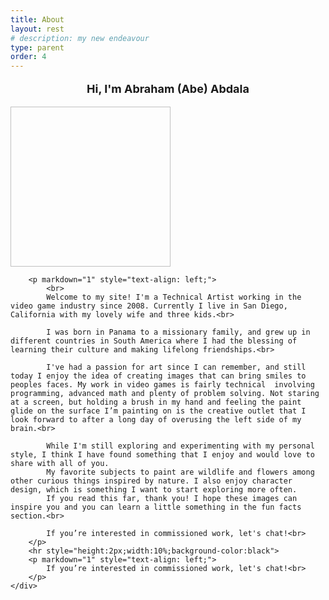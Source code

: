 ```yaml
---
title: About
layout: rest
# description: my new endeavour
type: parent
order: 4
---
```


<div class="section main">
	<div class="container">
	<p markdown="1" style="text-align: center;font-size:18px">
			<b>Hi, I'm Abraham (Abe) Abdala</b>
			<br>
		</p>
	<img class="lozad u-max-full-width" data-src="{{ "/assets/img/aa_about01.png" | relative_url }}" width="256" height="256">
	<!-- <img src="{{ "/assets/img/aa_about01.png" | relative_url }}"> -->
		
		<p markdown="1" style="text-align: left;">
			<br>
			Welcome to my site! I'm a Technical Artist working in the video game industry since 2008. Currently I live in San Diego, California with my lovely wife and three kids.<br>

			I was born in Panama to a missionary family, and grew up in different countries in South America where I had the blessing of learning their culture and making lifelong friendships.<br>

			I've had a passion for art since I can remember, and still today I enjoy the idea of creating images that can bring smiles to peoples faces. My work in video games is fairly technical  involving programming, advanced math and plenty of problem solving. Not staring at a screen, but holding a brush in my hand and feeling the paint glide on the surface I’m painting on is the creative outlet that I look forward to after a long day of overusing the left side of my brain.<br>

			While I'm still exploring and experimenting with my personal style, I think I have found something that I enjoy and would love to share with all of you.
			My favorite subjects to paint are wildlife and flowers among other curious things inspired by nature. I also enjoy character design, which is something I want to start exploring more often.
			If you read this far, thank you! I hope these images can inspire you and you can learn a little something in the fun facts section.<br>
			
			If you’re interested in commissioned work, let's chat!<br>
		</p>
		<hr style="height:2px;width:10%;background-color:black">
		<p markdown="1" style="text-align: left;">
			If you’re interested in commissioned work, let's chat!<br>
		</p>
	</div>
</div>